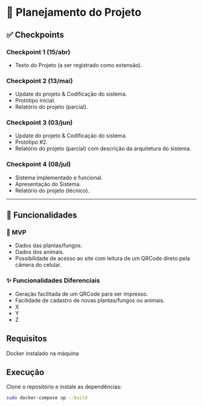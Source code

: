 # 📌 Planejamento do Projeto  

## ✅ Checkpoints  

### Checkpoint 1 (15/abr)  
- Texto do Projeto (a ser registrado como extensão).  

### Checkpoint 2 (13/mai)  
- Update do projeto & Codificação do sistema.  
- Protótipo inicial.  
- Relatório do projeto (parcial).  

### Checkpoint 3 (03/jun)  
- Update do projeto & Codificação do sistema.  
- Protótipo #2.  
- Relatório do projeto (parcial) com descrição da arquitetura do sistema.  

### Checkpoint 4 (08/jul)  
- Sistema implementado e funcional.  
- Apresentação do Sistema.  
- Relatório do projeto (técnico).  

---  

## 🎯 Funcionalidades  

### 🔹 MVP  
- Dados das plantas/fungos.  
- Dados dos animais.  
- Possibilidade de acesso ao site com leitura de um QRCode direto pela câmera do celular.  

### ✨ Funcionalidades Diferenciais  
- Geração facilitada de um QRCode para ser impresso.  
- Facilidade de cadastro de novas plantas/fungos ou animais.  
- X  
- Y  
- Z  

## Requisitos

Docker instalado na máquina

## Execução

Clone o repositório e instale as dependências:

```bash
sudo docker-compose up --build
```

